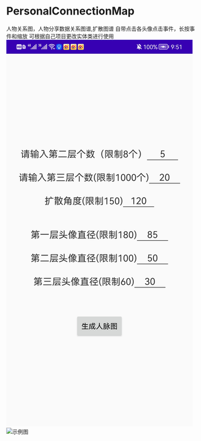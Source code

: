 # PersonalConnectionMap
人物关系图，人物分享数据关系图谱,扩散图谱
自带点击各头像点击事件，长按事件和缩放
可根据自己项目更改实体类进行使用
![image设置图](https://raw.githubusercontent.com/littletreeSun/Resource-Catalog/main/images/Screenshot.png)
![示例图](https://raw.githubusercontent.com/littletreeSun/Resource-Catalog/main/gif/SVID.gif)
